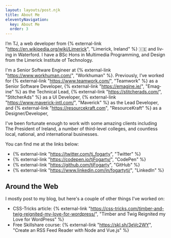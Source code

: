 ```yaml
---
layout: layouts/post.njk
title: About Me
eleventyNavigation:
  key: About Me
  order: 3
---
```


I’m TJ, a web devel­op­er from {% external-link "https://en.wikipedia.org/wiki/Limerick", "Lim­er­ick, Ire­land" %} 🇮🇪 and liv­ing in Water­ford. I have a BSc Hons in Multimedia Programming, and Design from the Limerick Institute of Technology.

I'm a Senior Software Engineer at {% external-link "https://www.workhuman.com/", "Workhuman" %}. Pre­vi­ous­ly, I’ve worked for {% external-link "https://www.teamwork.com/", "Teamwork" %} as a Senior Software Developer, {% external-link "https://emagine.ie/", "Emag­ine" %} as the Tech­ni­cal Lead, {% external-link "https://stitcherads.com/", "StitcherAds" %} as a UI Devel­op­er, {% external-link "https://www.maverick-intl.com/", "Mav­er­ick" %} as the Lead Devel­op­er, and {% external-link "https://resourcekraft.com", "ResourceKraft" %} as a Designer/​Developer,

I've been fortunate enough to work with some amazing clients including The President of Ireland, a number of third-level colleges, and countless local, national, and international businesses.

You can find me at the links below:

- {% external-link "https://twitter.com/tj_fogarty", "Twit­ter" %}
- {% external-link "https://codepen.io/tjFogarty/", "Code­Pen" %}
- {% external-link "https://github.com/tjFogarty", "GitHub" %}
- {% external-link "https://www.linkedin.com/in/fogartytj/", "LinkedIn" %}

## Around the Web

I mostly post to my blog, but here's a couple of other things I've worked on:

- CSS-Tricks article: {% external-link "https://css-tricks.com/timber-and-twig-reignited-my-love-for-wordpress/", "Tim­ber and Twig Reignit­ed my Love for Word­Press" %}
- Free Skillshare course: {% external-link "https://skl.sh/3eVc2WY", "Create an RSS Feed Reader with Node and Vue.js" %}
